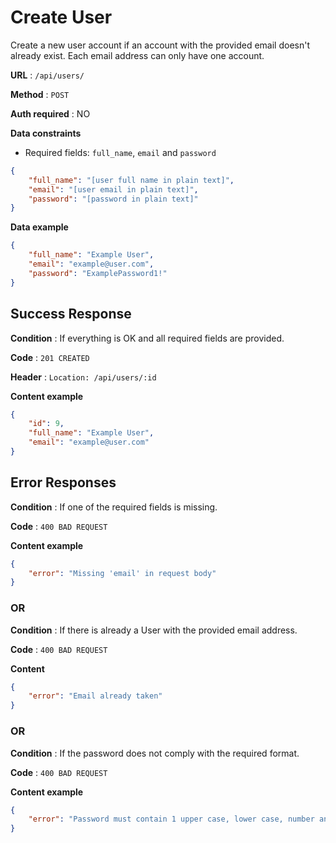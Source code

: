 # Create User

Create a new user account if an account with the provided email doesn't already exist. Each email address can only have one account.

**URL** : `/api/users/`

**Method** : `POST`

**Auth required** : NO

**Data constraints**

* Required fields: `full_name`, `email` and `password`

```json
{
    "full_name": "[user full name in plain text]",
    "email": "[user email in plain text]",
    "password": "[password in plain text]"
}
```

**Data example**

```json
{
    "full_name": "Example User",
    "email": "example@user.com",
    "password": "ExamplePassword1!"
}
```

## Success Response

**Condition** : If everything is OK and all required fields are provided.

**Code** : `201 CREATED`

**Header** : `Location: /api/users/:id`

**Content example**

```json
{
    "id": 9,
    "full_name": "Example User",
    "email": "example@user.com"
}
```

## Error Responses

**Condition** : If one of the required fields is missing.

**Code** : `400 BAD REQUEST`

**Content example**

```json
{
    "error": "Missing 'email' in request body"
}
```

### OR

**Condition** : If there is already a User with the provided email address.

**Code** : `400 BAD REQUEST`

**Content**

```json
{
    "error": "Email already taken"
}
```
### OR

**Condition** : If the password does not comply with the required format.

**Code** : `400 BAD REQUEST`

**Content example**

```json
{
    "error": "Password must contain 1 upper case, lower case, number and special character"
}
```
